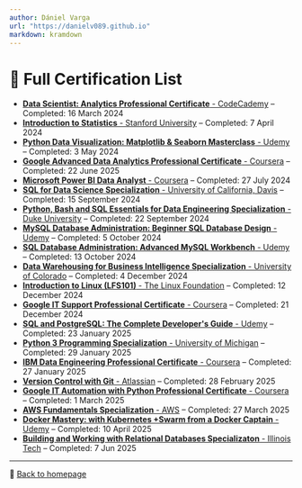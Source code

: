 ```yaml
---
author: Dániel Varga
url: "https://danielv089.github.io"
markdown: kramdown
---
```


# 📜 Full Certification List

- [**Data Scientist: Analytics Professional Certificate** - CodeCademy](https://www.codecademy.com/profiles/digital1150256916/certificates/7dec503730a448c8b22bb251ada403f3) – Completed: 16 March 2024 
- [**Introduction to Statistics** - Stanford University](https://www.coursera.org/account/accomplishments/verify/EW758DGF5NA6) – Completed: 7 April 2024
- [**Python Data Visualization: Matplotlib & Seaborn Masterclass** - Udemy](https://www.udemy.com/certificate/UC-7f742bcf-815e-422a-aebd-3214f76ed30c/) – Completed: 3 May 2024
- [**Google Advanced Data Analytics Professional Certificate** - Coursera](https://www.coursera.org/account/accomplishments/specialization/UBPWPYFMME48) – Completed: 22 June 2025
- [**Microsoft Power BI Data Analyst** - Coursera](https://www.coursera.org/account/accomplishments/specialization/8CD3MUYKQMMZ) – Completed: 27 July 2024
- [**SQL for Data Science Specialization** - University of California, Davis](https://www.coursera.org/account/accomplishments/verify/7TSDFELDHXMI) – Completed: 15 September 2024
- [**Python, Bash and SQL Essentials for Data Engineering Specialization** - Duke University](https://www.coursera.org/account/accomplishments/specialization/GXB11INOIB2Z) – Completed: 22 September 2024
- [**MySQL Database Administration: Beginner SQL Database Design** - Udemy](https://www.udemy.com/certificate/UC-3c80f57c-b104-4b59-8072-f2fd0ce575f9/) – Completed: 5 October 2024
- [**SQL Database Administration: Advanced MySQL Workbench** - Udemy](https://www.udemy.com/certificate/UC-8c011e4b-1c78-45bd-9b46-056854054725/) – Completed: 13 October 2024
- [**Data Warehousing for Business Intelligence Specialization** - University of Colorado](https://www.coursera.org/account/accomplishments/specialization/JTNNT0IG1ZHY) – Completed: 4 December 2024
- [**Introduction to Linux (LFS101)** - The Linux Foundation](https://ti-user-certificates.s3.amazonaws.com/e0df7fbf-a057-42af-8a1f-590912be5460/274ef670-88e7-42b8-b714-2723554601ed-dniel-varga-e03dec84-d6a3-493c-b62f-40faa9fa169b-certificate.pdf) – Completed: 12 December 2024
- [**Google IT Support Professional Certificate** - Coursera](https://www.coursera.org/account/accomplishments/specialization/ABZS4M1TASBW) – Completed: 21 December 2024
- [**SQL and PostgreSQL: The Complete Developer's Guide** - Udemy](https://www.udemy.com/certificate/UC-f1433629-50e9-4c93-9a88-df18d4dda8f7/) – Completed: 23 January 2025
- [**Python 3 Programming Specialization** - University of Michigan](https://www.coursera.org/account/accomplishments/specialization/U2TEIKADWSVT) – Completed: 29 January 2025
- [**IBM Data Engineering Professional Certificate** - Coursera](https://www.coursera.org/account/accomplishments/specialization/58OLWZXYZO3U) – Completed: 27 January 2025
- [**Version Control with Git** - Atlassian](https://www.coursera.org/account/accomplishments/verify/0Z7BDNBNYYIA) – Completed: 28 February 2025
- [**Google IT Automation with Python Professional Certificate** - Coursera](https://www.coursera.org/account/accomplishments/specialization/FPMNT72L6BR0) – Completed: 1 March 2025
- [**AWS Fundamentals Specialization** - AWS](https://www.coursera.org/account/accomplishments/specialization/A8VD7WS4F7I0) – Completed: 27 March 2025
- [**Docker Mastery: with Kubernetes +Swarm from a Docker Captain** - Udemy](https://www.udemy.com/certificate/UC-92c573e7-1d01-4f4b-bc2e-98d197d10ed0/) – Completed: 10 April 2025
- [**Building and Working with Relational Databases Specializaton** - Illinois Tech](https://www.coursera.org/account/accomplishments/specialization/LN1W2USZO9TX) – Completed: 7 Jun 2025

---

🔗 [Back to homepage](https://danielv089.github.io/)
